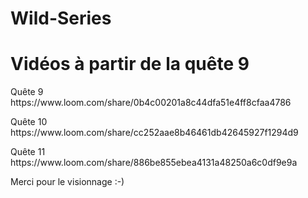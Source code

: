 # Wild-Series

<h1> Vidéos à partir de la quête 9 </h1>

<p>Quête 9 https://www.loom.com/share/0b4c00201a8c44dfa51e4ff8cfaa4786 </p>
<p>Quête 10 https://www.loom.com/share/cc252aae8b46461db42645927f1294d9 </p>
<p>Quête 11 https://www.loom.com/share/886be855ebea4131a48250a6c0df9e9a </p>


Merci pour le visionnage :-)

